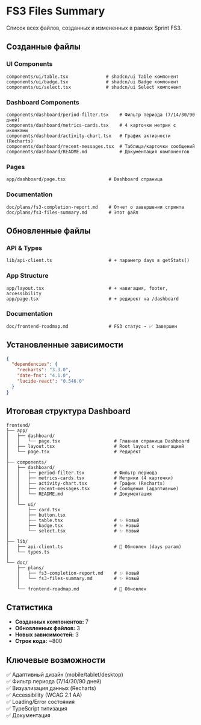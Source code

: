 # FS3 Files Summary

Список всех файлов, созданных и измененных в рамках Sprint FS3.

## Созданные файлы

### UI Components
```
components/ui/table.tsx              # shadcn/ui Table компонент
components/ui/badge.tsx              # shadcn/ui Badge компонент  
components/ui/select.tsx             # shadcn/ui Select компонент
```

### Dashboard Components
```
components/dashboard/period-filter.tsx    # Фильтр периода (7/14/30/90 дней)
components/dashboard/metrics-cards.tsx    # 4 карточки метрик с иконками
components/dashboard/activity-chart.tsx   # График активности (Recharts)
components/dashboard/recent-messages.tsx  # Таблица/карточки сообщений
components/dashboard/README.md            # Документация компонентов
```

### Pages
```
app/dashboard/page.tsx                # Dashboard страница
```

### Documentation
```
doc/plans/fs3-completion-report.md    # Отчет о завершении спринта
doc/plans/fs3-files-summary.md        # Этот файл
```

## Обновленные файлы

### API & Types
```
lib/api-client.ts                     # + параметр days в getStats()
```

### App Structure
```
app/layout.tsx                        # + навигация, footer, accessibility
app/page.tsx                          # + редирект на /dashboard
```

### Documentation
```
doc/frontend-roadmap.md               # FS3 статус → ✅ Завершен
```

## Установленные зависимости

```json
{
  "dependencies": {
    "recharts": "3.3.0",
    "date-fns": "4.1.0",
    "lucide-react": "0.546.0"
  }
}
```

## Итоговая структура Dashboard

```
frontend/
├── app/
│   ├── dashboard/
│   │   └── page.tsx                    # Главная страница Dashboard
│   ├── layout.tsx                      # Root layout с навигацией
│   └── page.tsx                        # Редирект
│
├── components/
│   ├── dashboard/
│   │   ├── period-filter.tsx           # Фильтр периода
│   │   ├── metrics-cards.tsx           # Метрики (4 карточки)
│   │   ├── activity-chart.tsx          # График (Recharts)
│   │   ├── recent-messages.tsx         # Сообщения (адаптивные)
│   │   └── README.md                   # Документация
│   │
│   └── ui/
│       ├── card.tsx
│       ├── button.tsx
│       ├── table.tsx                   # ✨ Новый
│       ├── badge.tsx                   # ✨ Новый
│       └── select.tsx                  # ✨ Новый
│
├── lib/
│   ├── api-client.ts                   # 📝 Обновлен (days param)
│   └── types.ts
│
└── doc/
    ├── plans/
    │   ├── fs3-completion-report.md    # ✨ Новый
    │   └── fs3-files-summary.md        # ✨ Новый
    │
    └── frontend-roadmap.md             # 📝 Обновлен
```

## Статистика

- **Созданных компонентов:** 7
- **Обновленных файлов:** 3
- **Новых зависимостей:** 3
- **Строк кода:** ~800

## Ключевые возможности

✅ Адаптивный дизайн (mobile/tablet/desktop)  
✅ Фильтр периода (7/14/30/90 дней)  
✅ Визуализация данных (Recharts)  
✅ Accessibility (WCAG 2.1 AA)  
✅ Loading/Error состояния  
✅ TypeScript типизация  
✅ Документация

